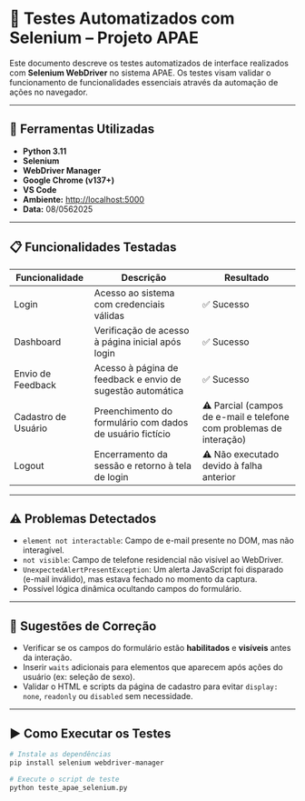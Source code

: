 # 🧪 Testes Automatizados com Selenium – Projeto APAE

Este documento descreve os testes automatizados de interface realizados com **Selenium WebDriver** no sistema APAE. Os testes visam validar o funcionamento de funcionalidades essenciais através da automação de ações no navegador.

---

## 🔧 Ferramentas Utilizadas

- **Python 3.11**
- **Selenium**
- **WebDriver Manager**
- **Google Chrome (v137+)**
- **VS Code**
- **Ambiente:** [http://localhost:5000](http://localhost:5000)  
- **Data:** 08/0562025 

---

## 📋 Funcionalidades Testadas

| Funcionalidade         | Descrição                                                                 | Resultado |
|------------------------|---------------------------------------------------------------------------|-----------|
| Login                  | Acesso ao sistema com credenciais válidas                                 | ✅ Sucesso |
| Dashboard              | Verificação de acesso à página inicial após login                         | ✅ Sucesso |
| Envio de Feedback      | Acesso à página de feedback e envio de sugestão automática                 | ✅ Sucesso |
| Cadastro de Usuário    | Preenchimento do formulário com dados de usuário fictício                  | ⚠️ Parcial (campos de e-mail e telefone com problemas de interação) |
| Logout                 | Encerramento da sessão e retorno à tela de login                          | ⚠️ Não executado devido à falha anterior |

---

## ⚠️ Problemas Detectados

- `element not interactable`: Campo de e-mail presente no DOM, mas não interagível.
- `not visible`: Campo de telefone residencial não visível ao WebDriver.
- `UnexpectedAlertPresentException`: Um alerta JavaScript foi disparado (e-mail inválido), mas estava fechado no momento da captura.
- Possível lógica dinâmica ocultando campos do formulário.

---

## 📝 Sugestões de Correção

- Verificar se os campos do formulário estão **habilitados** e **visíveis** antes da interação.
- Inserir `waits` adicionais para elementos que aparecem após ações do usuário (ex: seleção de sexo).
- Validar o HTML e scripts da página de cadastro para evitar `display: none`, `readonly` ou `disabled` sem necessidade.

---

## ▶️ Como Executar os Testes

```bash
# Instale as dependências
pip install selenium webdriver-manager

# Execute o script de teste
python teste_apae_selenium.py
